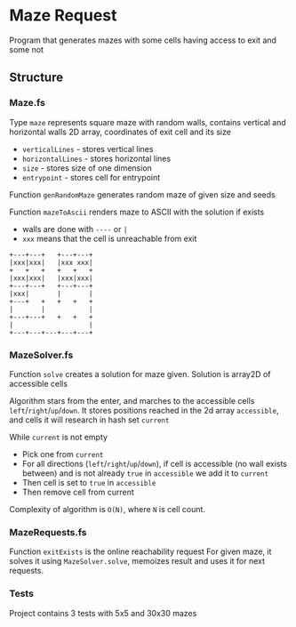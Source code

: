 # Maze Request
Program that generates mazes with some cells having access to exit and some not

## Structure

### Maze.fs
Type `maze` represents square maze with random walls, contains vertical and horizontal walls 2D array, coordinates of exit cell and its size
- `verticalLines` - stores vertical lines
- `horizontalLines` - stores horizontal lines
- `size` - stores size of one dimension
- `entrypoint` - stores cell for entrypoint

Function `genRandomMaze` generates random maze of given size and seeds

Function `mazeToAscii` renders maze to ASCII with the solution if exists
- walls are done with `----` or `|`
- `xxx` means that the cell is unreachable from exit
```
+---+---+   +---+---+
|xxx|xxx|   |xxx xxx|
+   +   +   +   +   +
|xxx|xxx|   |xxx|xxx|
+---+---+   +---+---+
|xxx|       |       |
+---+   +   +   +   +
|       |           |
+---+---+   +   +   +
|                   |
+---+---+---+---+---+
```

### MazeSolver.fs

Function `solve` creates a solution for maze given. Solution is array2D of accessible cells

Algorithm stars from the enter, and marches to the accessible cells `left`/`right`/`up`/`down`.
It stores positions reached in the 2d array `accessible`, and cells it will research in hash set `current`

While `current` is not empty
- Pick one from `current`
- For all directions (`left`/`right`/`up`/`down`), if cell is accessible (no wall exists between) and is not already `true` in `accessible` we add it to `current`
- Then cell is set to `true` in `accessible`
- Then remove cell from current

Complexity of algorithm is `O(N)`, where `N` is cell count.

### MazeRequests.fs

Function `exitExists` is the online reachability request
For given maze, it solves it using `MazeSolver.solve`, memoizes result and uses it for next requests.


### Tests

Project contains 3 tests with 5x5 and 30x30 mazes